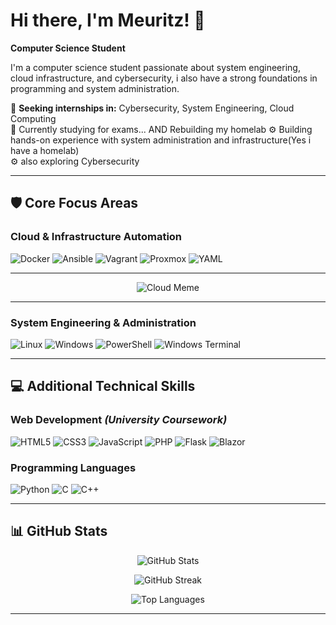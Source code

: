 # Hi there, I'm Meuritz! 👋

**Computer Science Student**

I'm a computer science student passionate about system engineering, cloud infrastructure, and cybersecurity, i also have a strong foundations in programming and system administration.

🎯 **Seeking internships in:** Cybersecurity, System Engineering, Cloud Computing  
🔐 Currently studying for exams...  AND Rebuilding my homelab
⚙️ Building hands-on experience with system administration and infrastructure(Yes i have a homelab)  
⚙️ also exploring Cybersecurity  

---

## 🛡️ Core Focus Areas


### **Cloud & Infrastructure Automation**
![Docker](https://img.shields.io/badge/docker-%230db7ed.svg?style=for-the-badge&logo=docker&logoColor=white)
![Ansible](https://img.shields.io/badge/ansible-%231A1918.svg?style=for-the-badge&logo=ansible&logoColor=white)
![Vagrant](https://img.shields.io/badge/vagrant-%231563FF.svg?style=for-the-badge&logo=vagrant&logoColor=white)
![Proxmox](https://img.shields.io/badge/proxmox-proxmox?style=for-the-badge&logo=proxmox&logoColor=%23E57000&labelColor=%232b2a33&color=%232b2a33)
![YAML](https://img.shields.io/badge/yaml-%23ffffff.svg?style=for-the-badge&logo=yaml&logoColor=151515)

---
<div align="center">
  
![Cloud Meme](https://i.imgflip.com/2x3gah.jpg)

</div>

---

### **System Engineering & Administration**
![Linux](https://img.shields.io/badge/Linux-FCC624?style=for-the-badge&logo=linux&logoColor=black)
![Windows](https://img.shields.io/badge/Windows-0078D6?style=for-the-badge&logo=windows&logoColor=white)
![PowerShell](https://img.shields.io/badge/PowerShell-%235391FE.svg?style=for-the-badge&logo=powershell&logoColor=white)
![Windows Terminal](https://img.shields.io/badge/Windows%20Terminal-%234D4D4D.svg?style=for-the-badge&logo=windows-terminal&logoColor=white)

---

## 💻 Additional Technical Skills

### **Web Development** *(University Coursework)*
![HTML5](https://img.shields.io/badge/html5-%23E34F26.svg?style=for-the-badge&logo=html5&logoColor=white)
![CSS3](https://img.shields.io/badge/css3-%231572B6.svg?style=for-the-badge&logo=css3&logoColor=white)
![JavaScript](https://img.shields.io/badge/javascript-%23323330.svg?style=for-the-badge&logo=javascript&logoColor=%23F7DF1E)
![PHP](https://img.shields.io/badge/php-%23777BB4.svg?style=for-the-badge&logo=php&logoColor=white)
![Flask](https://img.shields.io/badge/flask-%23000.svg?style=for-the-badge&logo=flask&logoColor=white)
![Blazor](https://img.shields.io/badge/blazor-%235C2D91.svg?style=for-the-badge&logo=blazor&logoColor=white)

### **Programming Languages**
![Python](https://img.shields.io/badge/python-3670A0?style=for-the-badge&logo=python&logoColor=ffdd54)
![C](https://img.shields.io/badge/c-%2300599C.svg?style=for-the-badge&logo=c&logoColor=white)
![C++](https://img.shields.io/badge/c++-%2300599C.svg?style=for-the-badge&logo=c%2B%2B&logoColor=white)


---

## 📊 GitHub Stats

<div align="center">

![GitHub Stats](https://github-readme-stats.vercel.app/api?username=Meuritz&theme=synthwave&hide_border=true&include_all_commits=false&count_private=false)


![GitHub Streak](https://github-readme-streak-stats.herokuapp.com/?user=Meuritz&theme=synthwave&hide_border=true)

![Top Languages](https://github-readme-stats.vercel.app/api/top-langs/?username=Meuritz&theme=synthwave&hide_border=true&include_all_commits=false&count_private=false&layout=compact)

</div>

---
